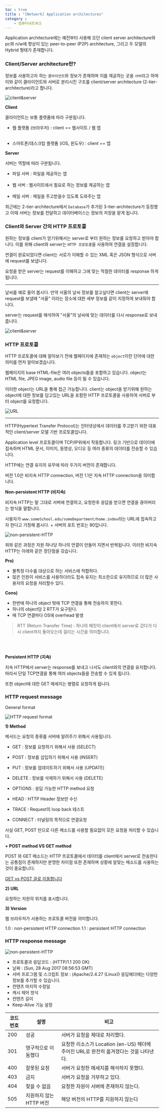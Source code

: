 ```yaml
---
toc : true
title : "[Network] Application architectures"
category : 
    - 컴퓨터네트워크
---
```


Application architecture에는 예전부터 사용해 오던 client server architecture와 pc와 n/w에 향상이 있는 peer-to-peer $($P2P) architecture, 그리고 두 모델의 Hybrid 형태가 존재합니다.

### Client/Server architecture란?

정보를 사용하고자 하는 `클라이언트`와 정보가 존재하며 이를 제공하는 곳을 `서버`라고 하며 이와 같이 클라이언트와 서버로 분리시킨 구조를 client/server architecture $($2-tier-architecture)라고 합니다.

![client&server](/assets/images/ComputerNetwork/client&server.png)

**Client**

클라이언트는 보통 플랫폼에 따라 구분됩니다.

- 웹 플랫폼 $($브라우저) : client == 웹사이트 / 웹 엡
<br><br>

- 스마트폰/데스크탑 플랫폼 $($iOS, 윈도우) : client == 앱

**Server**

서버는 역할에 따라 구분됩니다.

- 파일 서버 : 파일을 제공하는 앱
    <br><br>
- 웹 서버 : 웹사이트에서 필요로 하는 정보를 제공하는 앱
    <br><br>
- 메일 서버 : 메일을 주고받을수 있도록 도와주는 앱

최근에는 2-tier-architecture에서 `Database`가 추가된 3-tier-architecture가 등장했고 이때 서버는 정보를 전달하고 데이터베이스는 정보의 저장을 맡게 됩니다. 

### Client와 Server 간의 HTTP 프로토콜

원하는 정보를 client가 얻기위해서는 server로 부터 원하는 정보를 요청하고 받아야 합니다. 이를 위해 client와 server는 `HTTP 프로토콜`을 사용하여 연결을 설정합니다.

연결이 완료되었다면 client는 서로가 이해할 수 있는 XML 혹은 JSON 형식으로 서버에 request를 보냅니다.

요청을 받은 server는 request를 이해하고 그에 맞는 적절한 데이터를 response 하게 됩니다.

---

날씨를 예로 들어 봅시다. 만약 서울의 날씨 정보를 알고싶다면 client는 server에 request를 보낼때 "서울" 이라는 장소에 대한 세부 정보를 같이 지정하여 보내줘야 합니다.

server는 request를 해석하여 "서울"의 날씨에 맞는 데이터를 다시 response로 보내줍니다.

![client&server](/assets/images/ComputerNetwork/http_communication.png)

### HTTP 프로토콜

HTTP 프로토콜에 대해 알아보기 전에 웹페이지에 존재하는 `object`이란 단어에 대한 의미를 먼저 알아보겠습니다.

웹페이지의 base HTML-file은 여러 objects들을 포함하고 있습니다. object는 HTML file, JPEG image, audio file 등이 될 수 있습니다.

이러한 object는 URL을 통해 접근 가능합니다. client는 object을 받기위해 원하는 object에 대한 정보를 담고있는 URL을 포함한 HTTP 프로토콜을 사용하여 서버로 부터 object를 요청합니다.

![URL](/assets/images/ComputerNetwork/URL.jpeg)


---

HTTP$($Hypertext Transfer Protocol)는 인터넷상에서 데이터를 주고받기 위한 대표적인 client/server 모델 기반 프로토콜입니다.

Application level 프로토콜이며 TCP/IP위에서 작동합니다.
링크 기반으로 데이터에 접속하며 HTML 문서, 이미지, 동영상, 오디오 등 여러 종류의 데이터를 전송할 수 있습니다.

HTTP에는 연결 유지의 유무에 따라 두가지 버전이 존재합니다. 

버전 1.0은 비지속 HTTP connection, 버전 1.1은 지속 HTTP connection을 의미합니다.

**Non-persistent HTTP $($비지속)**

비지속 HTTP는 말 그대로 서버에 연결하고, 요청한후 응답을 받으면 연결을 끊어버리는 방식을 말합니다.

사용자가 `www.someSchool.edu/someDepartment/home.index`라는 URL에 접속하고자 한다고 가정해 봅시다. + 서버의 포트 번호는 80입니다.

![non-persistent-HTTP](/assets/images/ComputerNetwork/non-persistent-HTTP.png)

위와 같은 과정은 자원 하나당 하나의 연결이 만들어 지면서 반복됩니다. 이러한 비지속 HTTP는 아래와 같은 장단점을 갖습니다.

**Pro)**

- 불특정 다수를 대상으로 하는 서비스에 적합하다.
- 많은 인원이 서비스를 사용하더라도 접속 유지는 최소한으로 유지하므로 더 많은 사용자의 요청을 처리할수 있다.

**Cons)**

- 한번에 하나의 object 밖에 TCP 연결을 통해 전송하지 못한다.
- 하나의 object당 2 RTT가 요구된다.
- 매 TCP 연결마다 OS에 overhead 발생

> RTT $($Return Transfer Time) : 하나의 패킷이 client에서 server로 갔다가 다시 client까지 돌아오는데 걸리는 시간을 의미합니다.

<br><br>

**Persistent HTTP $($지속)**

지속 HTTP에서 server는 response를 보내고 나서도 client와의 연결을 유지합니다. 따라서 단일 TCP연결을 통해 여러 objects들을 전송할 수 있게 됩니다.

또한 object에 대한 GET 메세지는 병렬로 요청하게 됩니다.

### HTTP request message

General format

![HTTP request format](/assets/images/ComputerNetwork/http_request_format.png)

**1) Method**

메서드는 요청의 종류를 서버에 알려주기 위해서 사용됩니다.

- GET : 정보를 요청하기 위해서 사용 $($SELECT)
- POST : 정보를 삽입하기 위해서 사용 $($INSERT)
- PUT : 정보를 업데이트하기 위해서 사용 $($UPDATE)
- DELETE : 정보를 삭제하기 위해서 사용 $($DELETE)

- OPTIONS : 응답 가능한 HTTP method 요청
- HEAD : HTTP Header 정보만 수신
- TRACE : Request의 loop back 테스트
- CONNECT : 터널링의 목적으로 연결요청

사실 GET, POST 만으로 다른 메소드를 사용할 필요없이 모든 요청을 처리할 수 있습니다.

**+ POST method VS GET method**

POST 와 GET 메소드는 HTTP 프로토콜에서 데이터를 client에서 server로 전송한다는 공통점이 존재하지만 분명한 차이점 또한 존재하며 상황에 알맞는 메소드를 사용하는것이 중요합니다.

[GET vs POST 글로 이동합니다](./2021-05-22-GETvsPOST.md)

**2) URL**

요청하는 자원의 위치를 표시합니다.

**3) Version**

웹 브라우저가 사용하는 프로토콜 버전을 의미합니다.

1.0 : non-persistent HTTP connection
1.1 : persistent HTTP connection

### HTTP response message

![non-persistent-HTTP](/assets/images/ComputerNetwork/HTTPresponse_message.pbm)

- 프로토콜과 응답코드 : $($HTTP/1.1 200 OK)
- 날짜 : $($Sun, 28 Aug 2017 08:56:53 GMT)
- 서버 프로그램 및 스크립트 정보 : $($Apache/2.4.27 (Linux))
    응답헤더에는 다양한 정보를 추가할 수 있습니다.
- 컨텐츠 마지막 수정일
- 캐시 제어 방식
- 컨텐츠 길이 
- Keep-Alive 기능 설정

|     코드번호    |     설명        |       비고        |
|----------------|---------------|------------------|
|200|성공|서버가 요청을 제대로 처리했다.|
|301|영구적으로 이동했다|요청한 리소스가 Location (en-US) 헤더에 주어진 URL로 완전히 옮겨졌다는 것을 나타낸다. |
|400|잘못된 요청|서버가 요청한 메세지를 해석하지 못했다.|
|403|금지|서버가 요청을 거부하고 있다.|
|404|찾을 수 없음|요청한 자원이 서버에 존재하지 않는다.|
|505|지원하지 않는 HTTP 버전| 해당 버전의 HTTP를 지원하지 않는다|


<br> <br>


